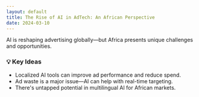 ```yaml
---
layout: default
title: The Rise of AI in AdTech: An African Perspective
date: 2024-03-10
---
```


AI is reshaping advertising globally—but Africa presents unique challenges and opportunities.

### 💡 Key Ideas
- Localized AI tools can improve ad performance and reduce spend.
- Ad waste is a major issue—AI can help with real-time targeting.
- There's untapped potential in multilingual AI for African markets.

